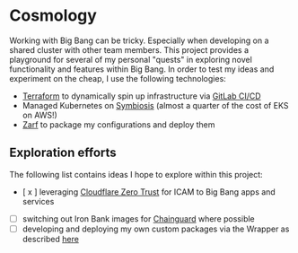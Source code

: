 # Cosmology

Working with Big Bang can be tricky. Especially when developing on a shared cluster with other team members. This project provides a playground for several of my personal "quests" in exploring novel functionality and features within Big Bang. In order to test my ideas and experiment on the cheap, I use the following technologies:

- [Terraform](https://www.terraform.io) to dynamically spin up infrastructure via [GitLab CI/CD](https://docs.gitlab.com/ee/ci/)
- Managed Kubernetes on [Symbiosis](https://symbiosis.host) (almost a quarter of the cost of EKS on AWS!)
- [Zarf](https://github.com/defenseunicorns/zarf) to package my configurations and deploy them

## Exploration efforts

The following list contains ideas I hope to explore within this project:

- [ x ] leveraging [Cloudflare Zero Trust](https://www.cloudflare.com/zero-trust/) for ICAM to Big Bang apps and services
- [ ] switching out Iron Bank images for [Chainguard](https://www.chainguard.dev) where possible
- [ ] developing and deploying my own custom packages via the Wrapper as described [here](https://docs-bigbang.dso.mil/latest/docs/guides/deployment-scenarios/extra-package-deployment/)
